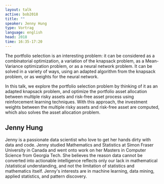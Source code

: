 ```yaml
---
layout: talk
active: bob2018
title: ""
speaker: Jenny Hung
type: Vortrag
language: english
head: 2018
time: 16:35-17:20
---
```



The portfolio selection is an interesting problem: it can be
considered as a combinatorial optimization, a variation of the
knapsack problem, as a Mean-Variance optimization problem, or as a
neural network problem. It can be solved in a variety of ways, using
an adapted algorithm from the knapsack problem, or as weights for the
neural network.

In this talk, we explore the portfolio selection problem by thinking
of it as an adapted knapsack problem, and optimize the portfolio asset
allocation between multiple risky assets and risk-free asset process
using reinforcement learning techniques. With this approach, the
investment weights between the multiple risky assets and risk-free
asset are computed, which also solves the asset allocation problem.


## Jenny Hung

Jenny is a passionate data scientist who love to get her hands dirty with data and code. Jenny studied Mathematics and Statistics at Simon Fraser University in Canada and went onto work on her Masters in Computer Science from Georgia Tech. She believes the reason data cannot be converted into actionable intelligence reflects only our lack in mathematical /statistical understanding, and not the limitation of statistics and mathematics itself. Jenny's interests are in machine learning, data mining, applied statistics, and pattern discovery. 

